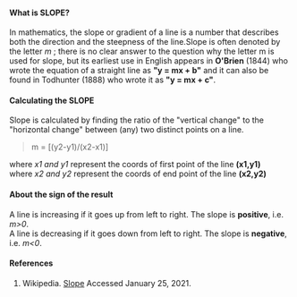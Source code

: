 #### What is SLOPE?

In mathematics, the slope or gradient of a line is a number that describes both the direction and the steepness of the line.Slope is often denoted by the letter *m* ; there is no clear answer to the question why the letter m is used for slope, but its earliest use in English appears in **O'Brien** (1844) who wrote the equation of a straight line as **"y = mx + b"** and it can also be found in Todhunter (1888) who wrote it as **"y = mx + c"**.

#### Calculating the SLOPE
Slope is calculated by finding the ratio of the "vertical change" to the "horizontal change" between (any) two distinct points on a line.

> m = [(y2-y1)/(x2-x1)]

where *x1 and y1* represent the coords of first point of the line **(x1,y1)** \
where *x2 and y2* represent the coords of end point of the line **(x2,y2)**

#### About the sign of the result

A line is increasing if it goes up from left to right. The slope is **positive**, i.e. *m>0*.\
A line is decreasing if it goes down from left to right. The slope is **negative**, i.e. *m<0*.

#### References

1. Wikipedia. [Slope](https://en.wikipedia.org/wiki/Slope) Accessed January 25, 2021.


